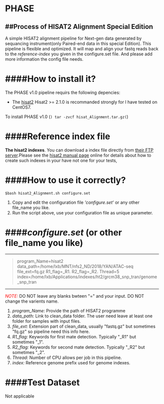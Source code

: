 # PHASE
##Process  of HISAT2 Alignment Special Edition
----
A simple HISAT2 alignment pipeline for Next-gen data generated by sequancing instrument(only Paired-end data in this special Edition). This pipeline is flexible and optimized. It will map and align your fastq reads back to the *reference-index* you given in the configure.set file. And please add more information the config file needs.

####How to install it?
===================== 
The PHASE v1.0 pipeline requirs the following depencies:
   * The <a href="http://ccb.jhu.edu/software/hisat2/index.shtml" target="_blank"> hisat2</a>
Hisat2 >= 2.1.0 is recommanded strongly for I have tested on CentOS7.

To install PHASE v1.0
(```) tar -zvcf hisat_Alignment.tar.gz(```)

####Reference index file
========================
**The hisat2 indexes**. You can download a index file directly from <a href="ftp://ftp.ccb.jhu.edu/pub/infphilo/hisat2/data" traget="_blank">their FTP server</a>.Please see the <a href="http://ccb.jhu.edu/software/hisat2/manual.shtml#getting-started-with-hisat2" target="_blank">hisat2 manual page</a> online for details about how to create such indexes in your have not one for your tests,

####How to use it correctly?
============================
`$bash hisat2_Alignment.sh configure.set`

1. Copy and edit the configuration file *'configure.set'* or any other file_name you like.
2. Run the script above, use your configuration file as unique parameter.

####*configure.set* (or other file_name you like)
===========================================
***
>program_Name=hisat2
>data_path=/home/lxb/MNT/nfs2_ND/2018/YAN/ATAC-seq
>file_ext=fq.gz
>R1_flag=_R1.
>R2_flag=_R2.
>Thread=5
>index=/home/lxb/Applications/indexes/ht2/grcm38_snp_tran/genome_snp_tran
***

*<font color="red">NOTE:</font>* DO NOT leave any blanks bwteen "=" and your input. DO NOT change the varients name.
1. *program_Name:* Provide the path of HISAT2 programme
2. *data_path:* Link to clean_data folder. The user need leave at least one folder for samples with input files.
3. *file_ext:* Extension part of clean_data, usually "fastq.gz" but sometimes "fq.gz" so pipeline need this info here.
4. *R1_flag:* Keywords for first mate detection. Typically "_R1" but sometimes "_1".
4. *R2_flag:* Keywords for second mate detection. Typically "_R2" but sometimes "_2".
5. *Thread:* Number of CPU allows per job in this pipeline.
6. *index:* Reference genome prefix used for genome indexes.

####Test Dataset
================
Not applicable
